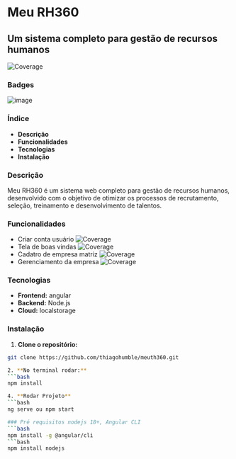 # Meu RH360 
## Um sistema completo para gestão de recursos humanos

![Coverage](https://img.shields.io/badge/coverage-70%25-brightgreen)

### Badges
![image](https://github.com/user-attachments/assets/8fb16a26-7e1f-4e11-994d-99e5527c73a9)

### Índice
* **Descrição**
* **Funcionalidades**
* **Tecnologias**
* **Instalação**

### Descrição
Meu RH360 é um sistema web completo para gestão de recursos humanos, desenvolvido com o objetivo de otimizar os processos de recrutamento, seleção, treinamento e desenvolvimento de talentos.

### Funcionalidades
* Criar conta usuário ![Coverage](https://img.shields.io/badge/coverage-100%25-brightgreen)
* Tela de boas vindas ![Coverage](https://img.shields.io/badge/coverage-100%25-brightgreen)
* Cadatro de empresa matriz ![Coverage](https://img.shields.io/badge/coverage-100%25-brightgreen)
* Gerenciamento da empresa ![Coverage](https://img.shields.io/badge/coverage-70%25-brightgreen)

### Tecnologias
* **Frontend:** angular
* **Backend:** Node.js
* **Cloud:** localstorage

### Instalação
1. **Clone o repositório:**
  ```bash
  git clone https://github.com/thiagohumble/meuth360.git

2. **No terminal rodar:**
  ```bash
  npm install

4. **Rodar Projeto**
  ```bash
  ng serve ou npm start

### Pré requisitos nodejs 18+, Angular CLI   
  ```bash
  npm install -g @angular/cli
  ```bash
  npm install nodejs


